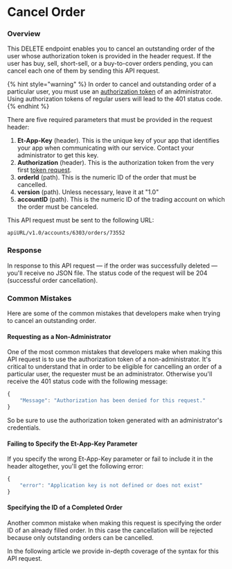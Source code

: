 # Cancel Order

### Overview

This DELETE endpoint enables you to cancel an outstanding order of the user whose authorization token is provided in the header request. If the user has buy, sell, short-sell, or a buy-to-cover orders pending, you can cancel each one of them by sending this API request.

{% hint style="warning" %}
In order to cancel and outstanding order of a particular user, you must use an [authorization token](../../authentication/requesting-tokens/) of an administrator. Using authorization tokens of regular users will lead to the 401 status code.
{% endhint %}

There are five required parameters that must be provided in the request header:

1. **Et-App-Key** \(header\). This is the unique key of your app that identifies your app when communicating with our service. Contact your administrator to get this key.
2. **Authorization** \(header\). This is the authorization token from the very first [token request](../../authentication/requesting-tokens/).
3. **orderId** \(path\). This is the numeric ID of the order that must be cancelled. 
4. **version** \(path\). Unless necessary, leave it at "1.0"
5. **accountID** \(path\). This is the numeric ID of the trading account on which the order must be canceled.

This API request must be sent to the following URL:

```text
apiURL/v1.0/accounts/6303/orders/73552
```

### Response

In response to this API request — if the order was successfully deleted — you'll receive no JSON file. The status code of the request will be 204 \(successful order cancellation\). 

### Common Mistakes

Here are some of the common mistakes that developers make when trying to cancel an outstanding order. 

#### Requesting as a Non-Administrator

One of the most common mistakes that developers make when making this API request is to use the authorization token of a non-administrator. It's critical to understand that in order to be eligible for cancelling an order of a particular user, the requester must be an administrator. Otherwise you'll receive the 401 status code with the following message:

```javascript
{
    "Message": "Authorization has been denied for this request."
}
```

So be sure to use the authorization token generated with an administrator's credentials.

#### Failing to Specify the Et-App-Key Parameter

If you specify the wrong Et-App-Key parameter or fail to include it in the header altogether, you'll get the following error:

```javascript
{
    "error": "Application key is not defined or does not exist"
}
```

#### Specifying the ID of a Completed Order

Another common mistake when making this request is specifying the order ID of an already filled order. In this case the cancellation will be rejected because only outstanding orders can be cancelled.

In the following article we provide in-depth coverage of the syntax for this API request.

